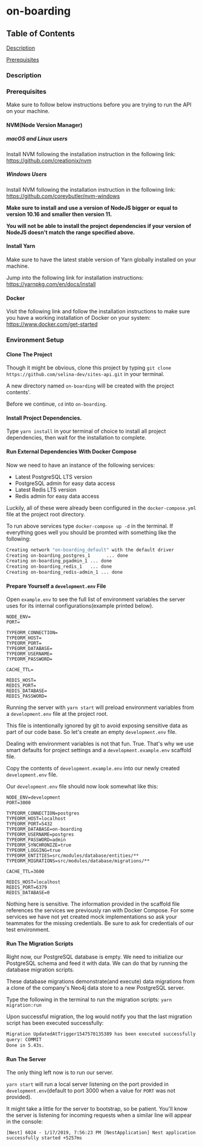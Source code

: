 # on-boarding

<!-- Write a one-liner on your project here. -->

## Table of Contents

[Description](#Description)

[Prerequisites](#Prerequisites)

### Description

<!-- Further describe your project here. -->

### Prerequisites

Make sure to follow below instructions before you are trying to run the API on your machine.

#### NVM(Node Version Manager)

##### macOS and Linux users

Install NVM following the installation instruction in the following link:
https://github.com/creationix/nvm

##### Windows Users

Install NVM following the installation instruction in the following link:
https://github.com/coreybutler/nvm-windows

**Make sure to install and use a version of NodeJS bigger or equal to version 10.16 and smaller then version 11.**

**You will not be able to install the project dependencies if your version of NodeJS doesn't match the range specified above.**

#### Install Yarn

Make sure to have the latest stable version of Yarn globally installed on your machine.

Jump into the following link for installation instructions:
https://yarnpkg.com/en/docs/install

#### Docker

Visit the following link and follow the installation instructions to make sure you have a working installation
of Docker on your system:
https://www.docker.com/get-started

### Environment Setup

#### Clone The Project

Though it might be obvious, clone this project by typing `git clone https://github.com/selina-dev/sites-api.git` in your terminal.

A new directory named `on-boarding` will be created with the project contents'.

Before we continue, `cd` into `on-boarding`.

#### Install Project Dependencies.

Type `yarn install` in your terminal of choice to install all project dependencies, then wait for the installation to complete.

#### Run External Dependencies With Docker Compose

Now we need to have an instance of the following services:

- Latest PostgreSQL LTS version
- PostgreSQL admin for easy data access
- Latest Redis LTS version
- Redis admin for easy data access


Luckily, all of these were already been configured in the `docker-compose.yml` file at the project root directory.

To run above services type `docker-compose up -d` in the terminal. If everything goes well you should be promted with something like the following:

```bash
Creating network "on-boarding_default" with the default driver
Creating on-boarding_postgres_1      ... done
Creating on-boarding_pgadmin_1 ... done
Creating on-boarding_redis_1   ... done
Creating on-boarding_redis-admin_1 ... done

```

#### Prepare Yourself a `development.env` File

Open `example.env` to see the full list of environment variables the server uses for its internal configurations(example printed below).

```
NODE_ENV=
PORT=

TYPEORM_CONNECTION=
TYPEORM_HOST=
TYPEORM_PORT=
TYPEORM_DATABASE=
TYPEORM_USERNAME=
TYPEORM_PASSWORD=

CACHE_TTL=

REDIS_HOST=
REDIS_PORT=
REDIS_DATABASE=
REDIS_PASSWORD=

```

Running the server with `yarn start` will preload environment variables from a `development.env` file at the project root.

This file is intentionally ignored by git to avoid exposing sensitive data as part of our code base. So let's create an empty `development.env` file.

Dealing with environment variables is not that fun. True. That's why we use smart defaults for project settings and a `development.example.env` scaffold file.

Copy the contents of `development.example.env` into our newly created `development.env` file.

Our `development.env` file should now look somewhat like this:

```
NODE_ENV=development
PORT=3000

TYPEORM_CONNECTION=postgres
TYPEORM_HOST=localhost
TYPEORM_PORT=5432
TYPEORM_DATABASE=on-boarding
TYPEORM_USERNAME=postgres
TYPEORM_PASSWORD=admin
TYPEORM_SYNCHRONIZE=true
TYPEORM_LOGGING=true
TYPEORM_ENTITIES=src/modules/database/entities/**
TYPEORM_MIGRATIONS=src/modules/database/migrations/**

CACHE_TTL=3600

REDIS_HOST=localhost
REDIS_PORT=6379
REDIS_DATABASE=0

```

Nothing here is sensitive. The information provided in the scaffold file references the services we previously ran with Docker Compose. For some services we have not yet created mock implementations so ask your teammates for the missing credentials. Be sure to ask for credentials of our test environment.

#### Run The Migration Scripts

Right now, our PostgreSQL database is empty. We need to initialize our PostgreSQL schema and feed it with data. We can do that by running the database migration scripts.

These database migrations demonstrate(and execute) data migrations from a clone of the company's Neo4j data store to a new PostgreSQL server.

Type the following in the terminal to run the migration scripts:
`yarn migration:run`

Upon successful migration, the log would notify you that the last migration script has been executed successfully:

```bash
Migration UpdatedAtTrigger1547570135389 has been executed successfully.
query: COMMIT
Done in 5.43s.
```

#### Run The Server

The only thing left now is to run our server.

`yarn start` will run a local server listening on the port provided in `development.env`(default to port 3000 when a value for `PORT` was not provided).

It might take a little for the server to bootstrap, so be patient. You'll know the server is listening for incoming requests when a similar line will appear in the console:

`[Nest] 6024 - 1/17/2019, 7:56:23 PM [NestApplication] Nest application successfully started +5257ms`
